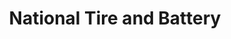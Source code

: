 ---
title: "National Tire and Battery"
url: /zanesville/national-tire-and-battery/
shop: Autowerkstatt
---